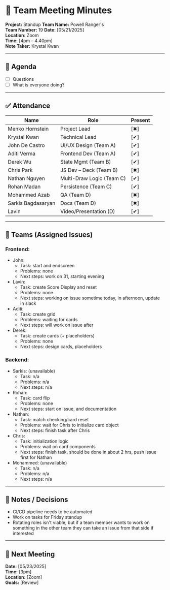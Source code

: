 # 📝 Team Meeting Minutes

**Project:** Standup
**Team Name:** Powell Ranger's  
**Team Number:** 19
**Date:** [05/21/2025]  
**Location:** Zoom  
**Time:** [4pm – 4.40pm]  
**Note Taker:** Krystal Kwan

---

## 📌 Agenda

- [ ] Questions
- [ ] What is everyone doing?

---

## ✅ Attendance

| Name               | Role                      | Present |
| ------------------ | ------------------------- | ------- |
| Menko Hornstein    | Project Lead              | [✖]    |
| Krystal Kwan       | Technical Lead            | [✔]    |
| John De Castro     | UI/UX Design (Team A)     | [✔]    |
| Aditi Verma        | Frontend Dev (Team A)     | [✔]    |
| Derek Wu           | State Mgmt (Team B)       | [✔]    |
| Chris Park         | JS Dev – Deck (Team B)    | [✖]    |
| Nathan Nguyen      | Multi-Draw Logic (Team C) | [✔]    |
| Rohan Madan        | Persistence (Team C)      | [✔]    |
| Mohammed Azab      | QA (Team D)               | [✖]    |
| Sarkis Bagdasaryan | Docs (Team D)             | [✖]    |
| Lavin              | Video/Presentation (D)    | [✔]    |

---

## 👥 Teams (Assigned Issues)

### Frontend:

- John:
  - Task: start and endscreen
  - Problems: none
  - Next steps: work on 31, starting evening
- Lavin:
  - Task: create Score Display and reset
  - Problems: none
  - Next steps: working on issue sometime today, in afternoon, update in slack
- Aditi:
  - Task: create grid
  - Problems: waiting for cards
  - Next steps: will work on issue after
- Derek:
  - Task: create cards (+ placeholders)
  - Problems: none
  - Next steps: design cards, placeholders

### Backend:

- Sarkis: (unavailable)
  - Task: n/a
  - Problems: n/a
  - Next steps: n/a
- Rohan:
  - Task: card flip
  - Problems: none
  - Next steps: start on issue, and documentation
- Nathan:
  - Task: match checking/card reset
  - Problems: wait for Chris to initialize card object
  - Next steps: finish task after Chris
- Chris:
  - Task: initialization logic
  - Problems: wait on card components
  - Next steps: finish task, should be done in about 2 hrs, push issue first for Nathan
- Mohammed: (unavailable)
  - Task: n/a
  - Problems: n/a
  - Next steps: n/a

---

## 💬 Notes / Decisions

- CI/CD pipeline needs to be automated
- Work on tasks for Friday standup
- Rotating roles isn't viable, but if a team member wants to work on something in the other team they can take an issue from that side if interested

---

## 📅 Next Meeting

**Date:** [05/23/2025]  
**Time:** [3pm]  
**Location:** [Zoom]  
**Goals:** [Review]
